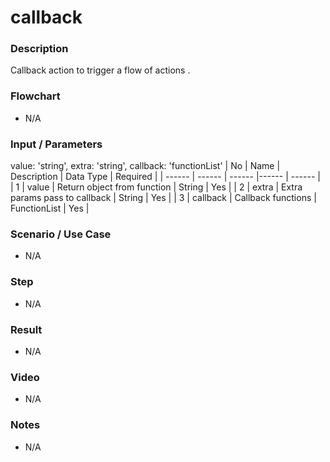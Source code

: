 ﻿# callback

### Description

Callback action to trigger a flow of actions .

### Flowchart

- N/A 

### Input / Parameters
value: 'string', extra: 'string', callback: 'functionList'
| No | Name | Description | Data Type | Required |
| ------ | ------ | ------ |------ | ------ |
| 1 | value |  Return object from function | String | Yes  |
| 2 | extra | Extra params pass to callback | String | Yes  |
| 3 | callback | Callback functions | FunctionList | Yes  |

### Scenario / Use Case

- N/A

### Step

- N/A

### Result

- N/A

### Video

- N/A

### Notes

- N/A